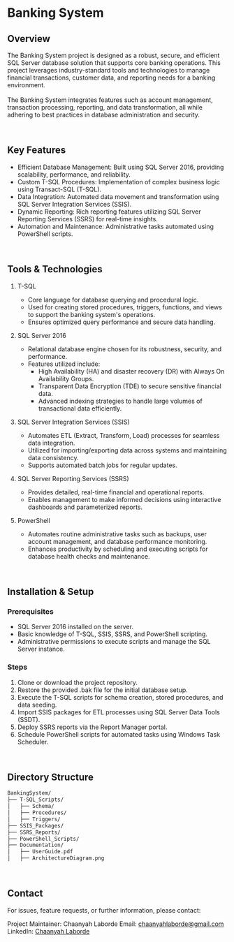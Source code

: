 # Banking System

## Overview
The Banking System project is designed as a robust, secure, and efficient SQL Server database solution that supports core banking operations. This project leverages industry-standard tools and technologies to manage financial transactions, customer data, and reporting needs for a banking environment.
<br><br>
The Banking System integrates features such as account management, transaction processing, reporting, and data transformation, all while adhering to best practices in database administration and security.

<br>

## Key Features
- Efficient Database Management: Built using SQL Server 2016, providing scalability, performance, and reliability.
- Custom T-SQL Procedures: Implementation of complex business logic using Transact-SQL (T-SQL).
- Data Integration: Automated data movement and transformation using SQL Server Integration Services (SSIS).
- Dynamic Reporting: Rich reporting features utilizing SQL Server Reporting Services (SSRS) for real-time insights.
- Automation and Maintenance: Administrative tasks automated using PowerShell scripts.

<br>

## Tools & Technologies
1. T-SQL
    - Core language for database querying and procedural logic.
    - Used for creating stored procedures, triggers, functions, and views to support the banking system's operations.
    - Ensures optimized query performance and secure data handling.

2. SQL Server 2016
    - Relational database engine chosen for its robustness, security, and performance.
    - Features utilized include:
        - High Availability (HA) and disaster recovery (DR) with Always On Availability Groups.
        - Transparent Data Encryption (TDE) to secure sensitive financial data.
        - Advanced indexing strategies to handle large volumes of transactional data efficiently.

3. SQL Server Integration Services (SSIS)
   - Automates ETL (Extract, Transform, Load) processes for seamless data integration.
   - Utilized for importing/exporting data across systems and maintaining data consistency.
   - Supports automated batch jobs for regular updates.
  
4. SQL Server Reporting Services (SSRS)
    - Provides detailed, real-time financial and operational reports.
    - Enables management to make informed decisions using interactive dashboards and parameterized reports.

5. PowerShell
    - Automates routine administrative tasks such as backups, user account management, and database performance monitoring.
    - Enhances productivity by scheduling and executing scripts for database health checks and maintenance.

<br>

## Installation & Setup
### Prerequisites

- SQL Server 2016 installed on the server.
- Basic knowledge of T-SQL, SSIS, SSRS, and PowerShell scripting.
- Administrative permissions to execute scripts and manage the SQL Server instance.

### Steps
1. Clone or download the project repository.
2. Restore the provided .bak file for the initial database setup.
3. Execute the T-SQL scripts for schema creation, stored procedures, and data seeding.
4. Import SSIS packages for ETL processes using SQL Server Data Tools (SSDT).
5. Deploy SSRS reports via the Report Manager portal.
6. Schedule PowerShell scripts for automated tasks using Windows Task Scheduler.

<br>

## Directory Structure
```graphql
BankingSystem/
├── T-SQL_Scripts/
│   ├── Schema/
│   ├── Procedures/
│   ├── Triggers/
├── SSIS_Packages/
├── SSRS_Reports/
├── PowerShell_Scripts/
├── Documentation/
│   ├── UserGuide.pdf
│   ├── ArchitectureDiagram.png
```

<br>

## Contact
For issues, feature requests, or further information, please contact:

Project Maintainer: Chaanyah Laborde
Email: chaanyahlaborde@gmail.com
LinkedIn: [Chaanyah Laborde](https://www.linkedin.com/in/claborde/)

